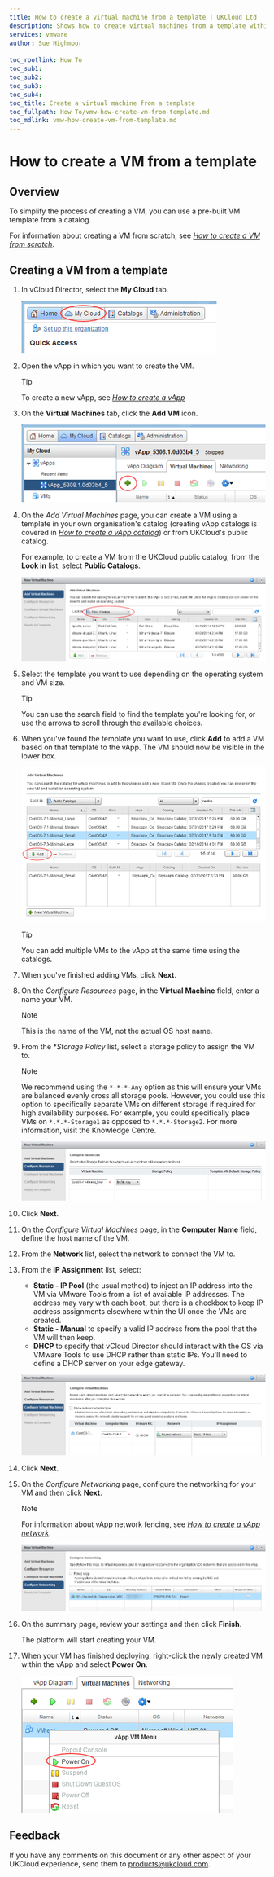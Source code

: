 ```yaml
---
title: How to create a virtual machine from a template | UKCloud Ltd
description: Shows how to create virtual machines from a template within vCloud Director
services: vmware
author: Sue Highmoor

toc_rootlink: How To
toc_sub1:
toc_sub2:
toc_sub3:
toc_sub4:
toc_title: Create a virtual machine from a template
toc_fullpath: How To/vmw-how-create-vm-from-template.md
toc_mdlink: vmw-how-create-vm-from-template.md
---
```


# How to create a VM from a template

## Overview

To simplify the process of creating a VM, you can use a pre-built VM template from a catalog.

For information about creating a VM from scratch, see [*How to create a VM from scratch*](vmw-how-create-vm-from-scratch.md).

## Creating a VM from a template

1. In vCloud Director, select the **My Cloud** tab.

    ![My Cloud tab in vCloud Director](images/vmw-vcd-tab-my-cloud.png)

2. Open the vApp in which you want to create the VM.

    > [!TIP]
    > To create a new vApp, see [*How to create a vApp*](vmw-how-create-vapp.md)

3. On the **Virtual Machines** tab, click the **Add VM** icon.

    ![Add VM icon](images/vmw-vcd-ico-add-vm.png)

4. On the *Add Virtual Machines* page, you can create a VM using a template in your own organisation's catalog (creating vApp catalogs is covered in [*How to create a vApp catalog*](vmw-how-create-catalog.md)) or from UKCloud's public catalog.

    For example, to create a VM from the UKCloud public catalog, from the **Look in** list, select **Public Catalogs**.

    ![Public Catalogs option](images/vmw-vcd-vm-public-catalog.png)

5. Select the template you want to use depending on the operating system and VM size.

    > [!TIP]
    > You can use the search field to find the template you're looking for, or use the arrows to scroll through the available choices.

6. When you've found the template you want to use, click **Add** to add a VM based on that template to the vApp. The VM should now be visible in the lower box.

    ![Add VM button](images/vmw-vcd-vm-add-vm-template.png)

    > [!TIP]
    > You can add multiple VMs to the vApp at the same time using the catalogs.

7. When you've finished adding VMs, click **Next**.

8. On the *Configure Resources* page, in the **Virtual Machine** field, enter a name your VM.

    > [!NOTE]
    > This is the name of the VM, not the actual OS host name.

9. From the **Storage Policy* list, select a storage policy to assign the VM to.

    > [!NOTE]
    > We recommend using the `*-*-*-Any` option as this will ensure your VMs are balanced evenly cross all storage pools. However, you could use this option to specifically separate VMs on different storage if required for high availability purposes. For example, you could specifically place VMs on `*.*.*-Storage1` as opposed to `*.*.*-Storage2`. For more information, visit the Knowledge Centre.

    ![Configure Resources page](images/vmw-vcd-vm-configure-resources.png)

10. Click **Next**.

11. On the *Configure Virtual Machines* page, in the **Computer Name** field, define the host name of the VM.

12. From the **Network** list, select the network to connect the VM to.

13. From the **IP Assignment** list, select:

    - **Static - IP Pool** (the usual method) to inject an IP address into the VM via VMware Tools from a list of available IP addresses. The address may vary with each boot, but there is a checkbox to keep
    IP address assignments elsewhere within the UI once the VMs are created.
    - **Static - Manual** to specify a valid IP address from the pool that the VM will then keep.
    - **DHCP** to specify that vCloud Director should interact with the OS via VMware Tools to
    use DHCP rather than static IPs. You'll need to define a DHCP server on your edge gateway.

    ![Configure Virtual Machines page](images/vmw-vcd-vm-configure-vms.png)

14. Click **Next**.

15. On the *Configure Networking* page, configure the networking for your VM and then click **Next**.

    > [!NOTE]
    > For information about vApp network fencing, see [*How to create a vApp network*](vmw-how-create-vapp-network.md).

    ![Configure Networking tab](images/vmw-vcd-vm-configure-networking.png)

16. On the summary page, review your settings and then click **Finish**.

    The platform will start creating your VM.

17. When your VM has finished deploying, right-click the newly created VM within the vApp and select **Power On**.

    ![Power On menu option for VM](images/vmw-vcd-mnu-vm-power-on.png)

## Feedback

If you have any comments on this document or any other aspect of your UKCloud experience, send them to <products@ukcloud.com>.
